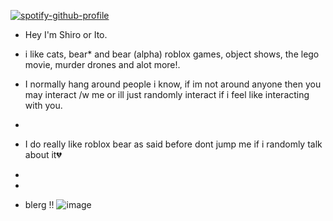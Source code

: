 [![spotify-github-profile](https://spotify-github-profile.kittinanx.com/api/view?uid=31ofyqlkho6h6uzxsh4ac4uafm5a&cover_image=true&theme=default&show_offline=false&background_color=e9e07c&interchange=false&bar_color=38f088)](https://github.com/kittinan/spotify-github-profile)



-  Hey I'm Shiro or Ito. 
  
- i like cats, bear* and bear (alpha) roblox games, object shows, the lego movie, murder drones and alot more!.
- I normally hang around people i know, if im not around anyone then you may interact /w me or ill just randomly interact if i feel like interacting with you.
- 
- I do really like roblox bear as said before dont jump me if i randomly talk about it💔
- 
- 
- blerg
  !!
  ![image](https://media1.tenor.com/m/ti5s1_w7eb4AAAAC/shiro-ito.gif)

<!---
Dynamush is a ✨ special ✨ repository because its `README.md` (this file) appears on your GitHub profile.
You can click the Preview link to take a look at your changes.
--->
